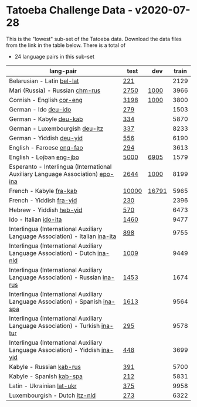 # Tatoeba Challenge Data - v2020-07-28

This is the "lowest" sub-set of the Tatoeba data.
Download the data files from the link in the table below.
There is a total of

* 24  language pairs in this sub-set

| lang-pair |    test    |    dev     |    train   |
|-----------|------------|------------|------------|
|            Belarusian - Latin  [bel-lat](https://object.pouta.csc.fi/Tatoeba-Challenge-v2020-07-28/bel-lat.tar)  | [       221](https://github.com/Helsinki-NLP/Tatoeba-Challenge/blob/v2020-07-28/data/test/bel-lat/test.txt)|            |       2129|
|       Mari (Russia) - Russian  [chm-rus](https://object.pouta.csc.fi/Tatoeba-Challenge-v2020-07-28/chm-rus.tar)  | [      2750](https://github.com/Helsinki-NLP/Tatoeba-Challenge/blob/v2020-07-28/data/test/chm-rus/test.txt)| [      1000](https://github.com/Helsinki-NLP/Tatoeba-Challenge/blob/v2020-07-28/data/dev/chm-rus/dev.txt)|       3966|
|             Cornish - English  [cor-eng](https://object.pouta.csc.fi/Tatoeba-Challenge-v2020-07-28/cor-eng.tar)  | [      3198](https://github.com/Helsinki-NLP/Tatoeba-Challenge/blob/v2020-07-28/data/test/cor-eng/test.txt)| [      1000](https://github.com/Helsinki-NLP/Tatoeba-Challenge/blob/v2020-07-28/data/dev/cor-eng/dev.txt)|       3800|
|                  German - Ido  [deu-ido](https://object.pouta.csc.fi/Tatoeba-Challenge-v2020-07-28/deu-ido.tar)  | [       279](https://github.com/Helsinki-NLP/Tatoeba-Challenge/blob/v2020-07-28/data/test/deu-ido/test.txt)|            |       1503|
|               German - Kabyle  [deu-kab](https://object.pouta.csc.fi/Tatoeba-Challenge-v2020-07-28/deu-kab.tar)  | [       334](https://github.com/Helsinki-NLP/Tatoeba-Challenge/blob/v2020-07-28/data/test/deu-kab/test.txt)|            |       5870|
|        German - Luxembourgish  [deu-ltz](https://object.pouta.csc.fi/Tatoeba-Challenge-v2020-07-28/deu-ltz.tar)  | [       337](https://github.com/Helsinki-NLP/Tatoeba-Challenge/blob/v2020-07-28/data/test/deu-ltz/test.txt)|            |       8233|
|              German - Yiddish  [deu-yid](https://object.pouta.csc.fi/Tatoeba-Challenge-v2020-07-28/deu-yid.tar)  | [       556](https://github.com/Helsinki-NLP/Tatoeba-Challenge/blob/v2020-07-28/data/test/deu-yid/test.txt)|            |       6190|
|             English - Faroese  [eng-fao](https://object.pouta.csc.fi/Tatoeba-Challenge-v2020-07-28/eng-fao.tar)  | [       294](https://github.com/Helsinki-NLP/Tatoeba-Challenge/blob/v2020-07-28/data/test/eng-fao/test.txt)|            |       3613|
|              English - Lojban  [eng-jbo](https://object.pouta.csc.fi/Tatoeba-Challenge-v2020-07-28/eng-jbo.tar)  | [      5000](https://github.com/Helsinki-NLP/Tatoeba-Challenge/blob/v2020-07-28/data/test/eng-jbo/test.txt)| [      6905](https://github.com/Helsinki-NLP/Tatoeba-Challenge/blob/v2020-07-28/data/dev/eng-jbo/dev.txt)|       1579|
|  Esperanto - Interlingua (International Auxiliary Language Association)  [epo-ina](https://object.pouta.csc.fi/Tatoeba-Challenge-v2020-07-28/epo-ina.tar)  | [      2644](https://github.com/Helsinki-NLP/Tatoeba-Challenge/blob/v2020-07-28/data/test/epo-ina/test.txt)| [      1000](https://github.com/Helsinki-NLP/Tatoeba-Challenge/blob/v2020-07-28/data/dev/epo-ina/dev.txt)|       8199|
|               French - Kabyle  [fra-kab](https://object.pouta.csc.fi/Tatoeba-Challenge-v2020-07-28/fra-kab.tar)  | [     10000](https://github.com/Helsinki-NLP/Tatoeba-Challenge/blob/v2020-07-28/data/test/fra-kab/test.txt)| [     16791](https://github.com/Helsinki-NLP/Tatoeba-Challenge/blob/v2020-07-28/data/dev/fra-kab/dev.txt)|       5965|
|              French - Yiddish  [fra-yid](https://object.pouta.csc.fi/Tatoeba-Challenge-v2020-07-28/fra-yid.tar)  | [       230](https://github.com/Helsinki-NLP/Tatoeba-Challenge/blob/v2020-07-28/data/test/fra-yid/test.txt)|            |       2396|
|              Hebrew - Yiddish  [heb-yid](https://object.pouta.csc.fi/Tatoeba-Challenge-v2020-07-28/heb-yid.tar)  | [       570](https://github.com/Helsinki-NLP/Tatoeba-Challenge/blob/v2020-07-28/data/test/heb-yid/test.txt)|            |       6473|
|                 Ido - Italian  [ido-ita](https://object.pouta.csc.fi/Tatoeba-Challenge-v2020-07-28/ido-ita.tar)  | [      1460](https://github.com/Helsinki-NLP/Tatoeba-Challenge/blob/v2020-07-28/data/test/ido-ita/test.txt)|            |       9477|
|  Interlingua (International Auxiliary Language Association) - Italian  [ina-ita](https://object.pouta.csc.fi/Tatoeba-Challenge-v2020-07-28/ina-ita.tar)  | [       898](https://github.com/Helsinki-NLP/Tatoeba-Challenge/blob/v2020-07-28/data/test/ina-ita/test.txt)|            |       9755|
|  Interlingua (International Auxiliary Language Association) - Dutch  [ina-nld](https://object.pouta.csc.fi/Tatoeba-Challenge-v2020-07-28/ina-nld.tar)  | [      1009](https://github.com/Helsinki-NLP/Tatoeba-Challenge/blob/v2020-07-28/data/test/ina-nld/test.txt)|            |       9449|
|  Interlingua (International Auxiliary Language Association) - Russian  [ina-rus](https://object.pouta.csc.fi/Tatoeba-Challenge-v2020-07-28/ina-rus.tar)  | [      1453](https://github.com/Helsinki-NLP/Tatoeba-Challenge/blob/v2020-07-28/data/test/ina-rus/test.txt)|            |       1674|
|  Interlingua (International Auxiliary Language Association) - Spanish  [ina-spa](https://object.pouta.csc.fi/Tatoeba-Challenge-v2020-07-28/ina-spa.tar)  | [      1613](https://github.com/Helsinki-NLP/Tatoeba-Challenge/blob/v2020-07-28/data/test/ina-spa/test.txt)|            |       9564|
|  Interlingua (International Auxiliary Language Association) - Turkish  [ina-tur](https://object.pouta.csc.fi/Tatoeba-Challenge-v2020-07-28/ina-tur.tar)  | [       295](https://github.com/Helsinki-NLP/Tatoeba-Challenge/blob/v2020-07-28/data/test/ina-tur/test.txt)|            |       9578|
|  Interlingua (International Auxiliary Language Association) - Yiddish  [ina-yid](https://object.pouta.csc.fi/Tatoeba-Challenge-v2020-07-28/ina-yid.tar)  | [       448](https://github.com/Helsinki-NLP/Tatoeba-Challenge/blob/v2020-07-28/data/test/ina-yid/test.txt)|            |       3699|
|              Kabyle - Russian  [kab-rus](https://object.pouta.csc.fi/Tatoeba-Challenge-v2020-07-28/kab-rus.tar)  | [       391](https://github.com/Helsinki-NLP/Tatoeba-Challenge/blob/v2020-07-28/data/test/kab-rus/test.txt)|            |       5700|
|              Kabyle - Spanish  [kab-spa](https://object.pouta.csc.fi/Tatoeba-Challenge-v2020-07-28/kab-spa.tar)  | [       212](https://github.com/Helsinki-NLP/Tatoeba-Challenge/blob/v2020-07-28/data/test/kab-spa/test.txt)|            |       5831|
|             Latin - Ukrainian  [lat-ukr](https://object.pouta.csc.fi/Tatoeba-Challenge-v2020-07-28/lat-ukr.tar)  | [       375](https://github.com/Helsinki-NLP/Tatoeba-Challenge/blob/v2020-07-28/data/test/lat-ukr/test.txt)|            |       9958|
|         Luxembourgish - Dutch  [ltz-nld](https://object.pouta.csc.fi/Tatoeba-Challenge-v2020-07-28/ltz-nld.tar)  | [       273](https://github.com/Helsinki-NLP/Tatoeba-Challenge/blob/v2020-07-28/data/test/ltz-nld/test.txt)|            |       6322|
